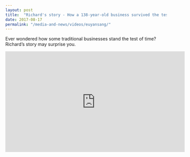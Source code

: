 ```yaml
---
layout: post
title:  "Richard's story - How a 138-year-old business survived the test of time"
date: 2017-08-17
permalink: "/media-and-news/videos/euyansang/"
---
```


Ever wondered how some traditional businesses stand the test of time? Richard’s story may surprise you.

<div class="bp-youtube">
      <iframe width="560" height="315" src="https://www.youtube.com/embed/wiTT3DpF3P8" frameborder="0" allow="autoplay; encrypted-media" allowfullscreen></iframe>
</div>
